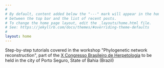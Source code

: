 ```yaml
---
#
# By default, content added below the "---" mark will appear in the home page
# between the top bar and the list of recent posts.
# To change the home page layout, edit the _layouts/home.html file.
# See: https://jekyllrb.com/docs/themes/#overriding-theme-defaults
#
layout: home
---
```


Step-by-step tutorials covered in the workshop "Phylogenetic network reconstruction", part of the [X Congresso Brasileiro de Herpetologia](https://www.xcbh.com.br/) to be held in the city of Porto Seguro, State of Bahia (Brazil)